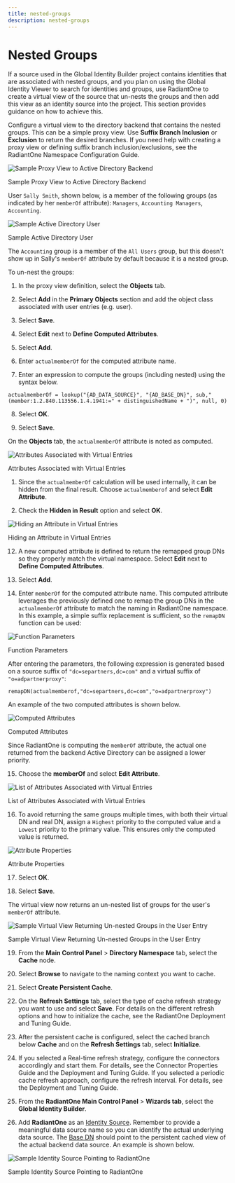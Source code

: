 ```yaml
---
title: nested-groups
description: nested-groups
---
```

         
# Nested Groups

If a source used in the Global Identity Builder project contains identities that are associated with nested groups, and you plan on using the Global Identity Viewer to search for identities and groups, use RadiantOne to create a virtual view of the source that un-nests the groups and then add this view as an identity source into the project. This section provides guidance on how to achieve this.

Configure a virtual view to the directory backend that contains the nested groups. This can be a simple proxy view. Use **Suffix Branch Inclusion** or **Exclusion** to return the desired branches. If you need help with creating a proxy view or defining suffix branch inclusion/exclusions, see the RadiantOne Namespace Configuration Guide.

![Sample Proxy View to Active Directory Backend](./media/image131.png)

Sample Proxy View to Active Directory Backend

User `Sally Smith`, shown below, is a member of the following groups (as indicated by her `memberOf` attribute): `Managers`, `Accounting Managers`, `Accounting`.

![Sample Active Directory User](./media/image132.png)

Sample Active Directory User

The `Accounting` group is a member of the `All Users` group, but this doesn't show up in Sally's `memberOf` attribute by default because it is a nested group.

To un-nest the groups:

1. In the proxy view definition, select the **Objects** tab.

2. Select **Add** in the **Primary Objects** section and add the object class associated with user entries (e.g. user).

3. Select **Save**.

4. Select **Edit** next to **Define Computed Attributes**.

5. Select **Add**.

6. Enter `actualmemberOf` for the computed attribute name.

7. Enter an expression to compute the groups (including nested) using the syntax below.

`actualmemberOf = lookup("{AD_DATA_SOURCE}", "{AD_BASE_DN}", sub," (member:1.2.840.113556.1.4.1941:=" + distinguishedName + ")", null, 0)`

8. Select **OK**.

9. Select **Save**.

On the **Objects** tab, the `actualmemberOf` attribute is noted as computed.

![Attributes Associated with Virtual Entries](./media/image137.png)

Attributes Associated with Virtual Entries

1.  Since the `actualmemberOf` calculation will be used internally, it can be hidden from the final result. Choose `actualmemberof` and select **Edit Attribute**.

2.  Check the **Hidden in Result** option and select **OK**.

![Hiding an Attribute in Virtual Entries](./media/image139.png)

Hiding an Attribute in Virtual Entries

12. A new computed attribute is defined to return the remapped group DNs so they properly match the virtual namespace. Select **Edit** next to **Define Computed Attributes**.

13. Select **Add**.

14. Enter `memberOf` for the computed attribute name. This computed attribute leverages the previously defined one to remap the group DNs in the `actualmemberOf` attribute to match the naming in RadiantOne namespace. In this example, a simple suffix replacement is sufficient, so the `remapDN` function can be used:

![Function Parameters](./media/image140.png)

Function Parameters

After entering the parameters, the following expression is generated based on a source suffix of `"dc=separtners,dc=com"` and a virtual suffix of `"o=adpartnerproxy"`:

`remapDN(actualmemberof,"dc=separtners,dc=com","o=adpartnerproxy")`

An example of the two computed attributes is shown below.

![Computed Attributes](./media/image141.png)

Computed Attributes

Since RadiantOne is computing the `memberOf` attribute, the actual one returned from the backend Active Directory can be assigned a lower priority.

15. Choose the **memberOf** and select **Edit Attribute**.

![List of Attributes Associated with Virtual Entries](./media/image142.png)

List of Attributes Associated with Virtual Entries

16. To avoid returning the same groups multiple times, with both their virtual DN and real DN, assign a `Highest` priority to the computed value and a `Lowest` priority to the primary value. This ensures only the computed value is returned.

![Attribute Properties](./media/image143.png)

Attribute Properties

17. Select **OK**.

18. Select **Save**.

The virtual view now returns an un-nested list of groups for the user's `memberOf` attribute.

![Sample Virtual View Returning Un-nested Groups in the User Entry](./media/image144.png)

Sample Virtual View Returning Un-nested Groups in the User Entry

19. From the **Main Control Panel** > **Directory Namespace** tab, select the **Cache** node.

20. Select **Browse** to navigate to the naming context you want to cache.

21. Select **Create Persistent Cache**.

22. On the **Refresh Settings** tab, select the type of cache refresh strategy you want to use and select **Save**. For details on the different refresh options and how to initialize the cache, see the RadiantOne Deployment and Tuning Guide.

23. After the persistent cache is configured, select the cached branch below **Cache** and on the **Refresh Settings** tab, select **Initialize**.

24. If you selected a Real-time refresh strategy, configure the connectors accordingly and start them. For details, see the Connector Properties Guide and the Deployment and Tuning Guide. If you selected a periodic cache refresh approach, configure the refresh interval. For details, see the Deployment and Tuning Guide.

25. From the **RadiantOne Main Control Panel** > **Wizards tab**, select the **Global Identity Builder**.

26. Add **RadiantOne** as an [Identity Source](#identity-sources). Remember to provide a meaningful data source name so you can identify the actual underlying data source. The [Base DN](#identitiesBaseDN) should point to the persistent cached view of the actual backend data source. An example is shown below.

![Sample Identity Source Pointing to RadiantOne](./media/image145.png)

Sample Identity Source Pointing to RadiantOne
